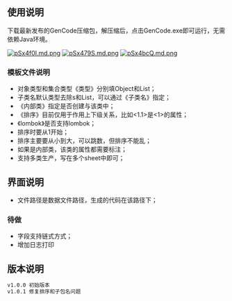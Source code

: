 ## 使用说明

下载最新发布的GenCode压缩包，解压缩后，点击GenCode.exe即可运行，无需依赖Java环境。



[![pSx4f0I.md.png](https://s1.ax1x.com/2023/02/23/pSx4f0I.md.png)](https://imgse.com/i/pSx4f0I)
[![pSx479S.md.png](https://s1.ax1x.com/2023/02/23/pSx479S.md.png)](https://imgse.com/i/pSx479S)
[![pSx4bcQ.md.png](https://s1.ax1x.com/2023/02/23/pSx4bcQ.md.png)](https://imgse.com/i/pSx4bcQ)

### 模板文件说明

- 对象类型和集合类型《类型》分别填Object和List；
- 子类名默认类型去除s和List，可以通过《子类名》指定；
- 《内部类》指定是否创建与该类中；
- 《排序》目前仅用于作用上下级关系，比如<1.1>是<1>的属性；
- 《lombok》是否支持lombok；
- 排序时要从1开始；
- 排序主要要从小到大，可以跳数，但排序不能乱；
- 如果是内部类，该类的属性都需要标注；
- 支持多类生产，写在多个sheet中即可；
## 界面说明

- 文件路径是数据文件路径，生成的代码在该路径下；

### 待做

- 字段支持链式方式；
- 增加日志打印

## 版本说明

```txt
v1.0.0 初始版本
v1.0.1 修复排序和子包名问题
```

